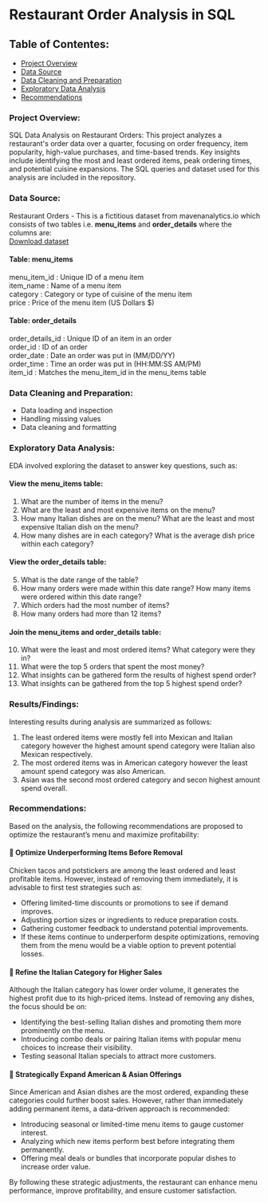 # Restaurant Order Analysis in SQL

## Table of Contentes:
- [Project Overview](#project-overview)
- [Data Source](#data-source)
- [Data Cleaning and Preparation](#data-cleaning-and-preparation)
- [Exploratory Data Analysis](#exploratory-data-analysis)
- [Recommendations](#recommendations)
### Project Overview:
SQL Data Analysis on Restaurant Orders: This project analyzes a restaurant's order data over a quarter, focusing on order frequency, item popularity, high-value purchases, and time-based trends. Key insights include identifying the most and least ordered items, peak ordering times, and potential cuisine expansions. The SQL queries and dataset used for this analysis are included in the repository.

### Data Source: 
Restaurant Orders - This is a fictitious dataset from mavenanalytics.io which consists of two tables i.e. **menu_items** and **order_details** where the columns are:   
[Download dataset](https://mavenanalytics.io/data-playground?order=date_added%2Cdesc&pageSize=10&search=restaurant)
#### Table: menu_items

menu_item_id        : Unique ID of a menu item  
item_name           : Name of a menu item  
category            : Category or type of cuisine of the menu item  
price               : Price of the menu item (US Dollars $)  

#### Table: order_details

order_details_id    : Unique ID of an item in an order  
order_id            : ID of an order  
order_date          : Date an order was put in (MM/DD/YY)  
order_time          : Time an order was put in (HH:MM:SS AM/PM)  
item_id             : Matches the menu_item_id in the menu_items table


### Data Cleaning and Preparation:
- Data loading and inspection
- Handling missing values
- Data cleaning and formatting

### Exploratory Data Analysis:

EDA involved exploring the dataset to answer key questions, such as:  
#### View the **menu_items** table:
1) What are the number of items in the menu?
2) What are the least and most expensive items on the menu?
3) How many Italian dishes are on the menu? What are the least and most expensive Italian dish on the menu?
4) How many dishes are in each category? What is the average dish price within each category?

#### View the **order_details** table:
5) What is the date range of the table?
6) How many orders were made within this date range? How many items were ordered within this date range?
7) Which orders had the most number of items?
8) How many orders had more than 12 items?

#### Join the **menu_items** and **order_details** table:
10) What were the least and most ordered items? What category were they in?
11) What were the top 5 orders that spent the most money?
12) What insights can be gathered form the results of highest spend order?
13) What insights can be gathered from the top 5 highest spend order?

### Results/Findings: 
Interesting results during analysis are summarized as follows:
1) The least ordered items were mostly fell into Mexican and Italian category however the highest amount spend category were Italian also Mexican respectively.
2) The most ordered items was in American category however the least amount spend category was also American.
3) Asian was the second most ordered category and secon highest amount spend overall.

### Recommendations: 

Based on the analysis, the following recommendations are proposed to optimize the restaurant’s menu and maximize profitability:

#### 📌 Optimize Underperforming Items Before Removal
Chicken tacos and potstickers are among the least ordered and least profitable items. However, instead of removing them immediately, it is advisable to first test strategies such as:
- Offering limited-time discounts or promotions to see if demand improves.
- Adjusting portion sizes or ingredients to reduce preparation costs.
- Gathering customer feedback to understand potential improvements.
- If these items continue to underperform despite optimizations, removing them from the menu would be a viable option to prevent potential losses.
#### 🍝 Refine the Italian Category for Higher Sales
Although the Italian category has lower order volume, it generates the highest profit due to its high-priced items. Instead of removing any dishes, the focus should be on:
- Identifying the best-selling Italian dishes and promoting them more prominently on the menu.
- Introducing combo deals or pairing Italian items with popular menu choices to increase their visibility.
- Testing seasonal Italian specials to attract more customers.
 #### 🍔 Strategically Expand American & Asian Offerings
Since American and Asian dishes are the most ordered, expanding these categories could further boost sales. However, rather than immediately adding permanent items, a data-driven approach is recommended:
- Introducing seasonal or limited-time menu items to gauge customer interest.
- Analyzing which new items perform best before integrating them permanently.
- Offering meal deals or bundles that incorporate popular dishes to increase order value.

By following these strategic adjustments, the restaurant can enhance menu performance, improve profitability, and ensure customer satisfaction.




